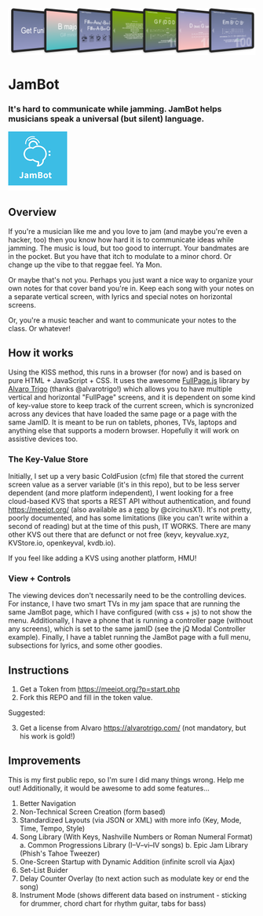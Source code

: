 ![jamBot Screen Grabs](jambot_Screenshots.png)

# JamBot
### It's hard to communicate while jamming. JamBot helps musicians speak a universal (but silent) language.

![jamBot Logo](jambot_120x120.png) 

## Overview
If you're a musician like me and you love to jam (and maybe you're even a hacker, too) then you know how hard it is to communicate ideas while jamming. The music is loud, but too good to interrupt. Your bandmates are in the pocket. But you have that itch to modulate to a minor chord. Or change up the vibe to that reggae feel. Ya Mon.

Or maybe that's not you. Perhaps you just want a nice way to organize your own notes for that cover band you're in. Keep each song with your notes on a separate vertical screen, with lyrics and special notes on horizontal screens.

Or, you're a music teacher and want to communicate your notes to the class. Or whatever!

## How it works
Using the KISS method, this runs in a browser (for now) and is based on pure HTML + JavaScript + CSS. It uses the awesome [FullPage.js](https://github.com/alvarotrigo/fullPage.js) library by [Alvaro Trigo](https://alvarotrigo.com/) (thanks @alvarotrigo!) which allows you to have multiple vertical and horizontal "FullPage" screens, and it is dependent on some kind of key-value store to keep track of the current screen, which is syncronized across any devices that have loaded the same page or a page with the same JamID. It is meant to be run on tablets, phones, TVs, laptops and anything else that supports a modern browser. Hopefully it will work on assistive devices too.

### The Key-Value Store
Initially, I set up a very basic ColdFusion (cfm) file that stored the current screen value as a server variable (it's in this repo), but to be less server dependent (and more platform independent), I went looking for a free cloud-based KVS that sports a REST API without authentication, and found https://meeiot.org/ (also available as a [repo](https://github.com/circinusX1/Free-Key-Value-Database) by @circinusX1). It's not pretty, poorly documented, and has some limitations (like you can't write within a second of reading) but at the time of this push, IT WORKS. There are many other KVS out there that are defunct or not free (keyv, keyvalue.xyz, KVStore.io, openkeyval, kvdb.io).

If you feel like adding a KVS using another platform, HMU!

### View + Controls
The viewing devices don't necessarily need to be the controlling devices. For instance, I have two smart TVs in my jam space that are running the same JamBot page, which I have configured (with css + js) to not show the menu. Additionally, I have a phone that is running a controller page (without any screens), which is set to the same jamID (see the jQ Modal Controller example). Finally, I have a tablet running the JamBot page with a full menu, subsections for lyrics, and some other goodies.

## Instructions

1. Get a Token from https://meeiot.org/?p=start.php
2. Fork this REPO and fill in the token value.

Suggested:

3. Get a license from Alvaro https://alvarotrigo.com/ (not mandatory, but his work is gold!)


## Improvements
This is my first public repo, so I'm sure I did many things wrong. Help me out! Additionally, it would be awesome to add some features...

1. Better Navigation
2. Non-Technical Screen Creation (form based)
3. Standardized Layouts (via JSON or XML) with more info (Key, Mode, Time, Tempo, Style)
4. Song Library (With Keys, Nashville Numbers or Roman Numeral Format)
   a. Common Progressions Library (I–V–vi–IV songs)
   b. Epic Jam Library (Phish's Tahoe Tweezer)
5. One-Screen Startup with Dynamic Addition (infinite scroll via Ajax)
6. Set-List Buider
7. Delay Counter Overlay (to next action such as modulate key or end the song)
8. Instrument Mode (shows different data based on instrument - sticking for drummer, chord chart for rhythm guitar, tabs for bass)





